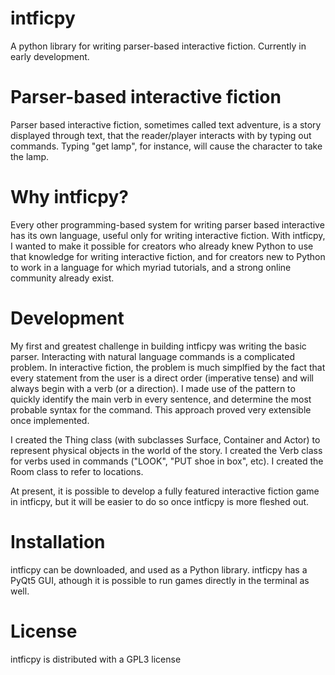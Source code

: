# intficpy
A python library for writing parser-based interactive fiction. Currently in early development.

# Parser-based interactive fiction
Parser based interactive fiction, sometimes called text adventure, is a story displayed through text, that the reader/player interacts with by typing out commands. Typing "get lamp", for instance, will cause the character to take the lamp.

# Why intficpy?
Every other programming-based system for writing parser based interactive has its own language, useful only for writing interactive fiction. With intficpy, I wanted to make it possible for creators who already knew Python to use that knowledge for writing interactive fiction, and for creators new to Python to work in a language for which myriad tutorials, and a strong online community already exist.

# Development
My first and greatest challenge in building intficpy was writing the basic parser. Interacting with natural language commands is a complicated problem. In interactive fiction, the problem is much simplfied by the fact that every statement from the user is a direct order (imperative tense) and will always begin with a verb (or a direction). I made use of the pattern to quickly identify the main verb in every sentence, and determine the most probable syntax for the command. This approach proved very extensible once implemented.

I created the Thing class (with subclasses Surface, Container and Actor) to represent physical objects in the world of the story. I created the Verb class for verbs used in commands ("LOOK", "PUT shoe in box", etc). I created the Room class to refer to locations. 

At present, it is possible to develop a fully featured interactive fiction game in intficpy, but it will be easier to do so once intficpy is more fleshed out.

# Installation
intficpy can be downloaded, and used as a Python library. intficpy has a PyQt5 GUI, athough it is possible to run games directly in the terminal as well.

# License
intficpy is distributed with a GPL3 license
